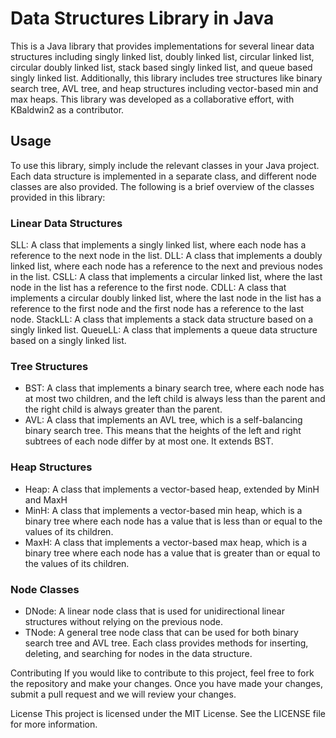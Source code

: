 # Data Structures Library in Java
This is a Java library that provides implementations for several linear data structures including singly linked list, doubly linked list, circular linked list, circular doubly linked list, stack based singly linked list, and queue based singly linked list. Additionally, this library includes tree structures like binary search tree, AVL tree, and heap structures including vector-based min and max heaps. This library was developed as a collaborative effort, with KBaldwin2 as a contributor.

## Usage
To use this library, simply include the relevant classes in your Java project. Each data structure is implemented in a separate class, and different node classes are also provided. The following is a brief overview of the classes provided in this library:

### Linear Data Structures
SLL: A class that implements a singly linked list, where each node has a reference to the next node in the list.
DLL: A class that implements a doubly linked list, where each node has a reference to the next and previous nodes in the list.
CSLL: A class that implements a circular linked list, where the last node in the list has a reference to the first node.
CDLL: A class that implements a circular doubly linked list, where the last node in the list has a reference to the first node and the first node has a reference to the last node.
StackLL: A class that implements a stack data structure based on a singly linked list.
QueueLL: A class that implements a queue data structure based on a singly linked list.
### Tree Structures
- BST: A class that implements a binary search tree, where each node has at most two children, and the left child is always less than the parent and the right child is always greater than the parent.
- AVL: A class that implements an AVL tree, which is a self-balancing binary search tree. This means that the heights of the left and right subtrees of each node differ by at most one. It extends BST.
### Heap Structures
- Heap: A class that implements a vector-based heap, extended by MinH and MaxH
- MinH: A class that implements a vector-based min heap, which is a binary tree where each node has a value that is less than or equal to the values of its children.
- MaxH: A class that implements a vector-based max heap, which is a binary tree where each node has a value that is greater than or equal to the values of its children.
### Node Classes
- DNode: A linear node class that is used for unidirectional linear structures without relying on the previous node.
- TNode: A general tree node class that can be used for both binary search tree and AVL tree.
Each class provides methods for inserting, deleting, and searching for nodes in the data structure.

Contributing
If you would like to contribute to this project, feel free to fork the repository and make your changes. Once you have made your changes, submit a pull request and we will review your changes.

License
This project is licensed under the MIT License. See the LICENSE file for more information.
